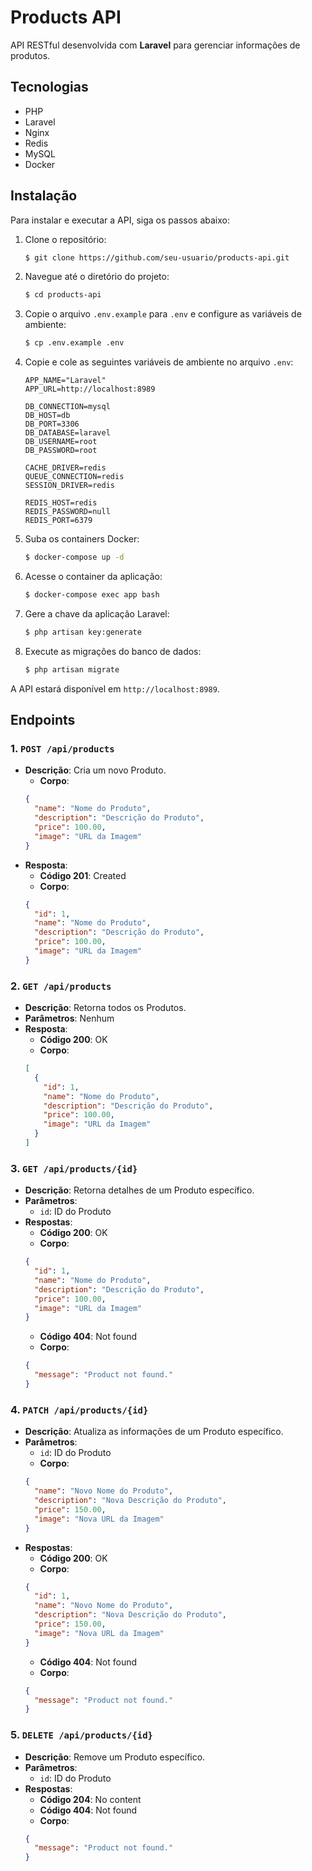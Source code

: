 # Products API

API RESTful desenvolvida com **Laravel** para gerenciar informações de produtos.

## Tecnologias

- PHP
- Laravel
- Nginx
- Redis
- MySQL
- Docker

## Instalação

Para instalar e executar a API, siga os passos abaixo:

1. Clone o repositório:
   ```bash
   $ git clone https://github.com/seu-usuario/products-api.git
   ```
2. Navegue até o diretório do projeto:
   ```bash
   $ cd products-api
   ```
3. Copie o arquivo `.env.example` para `.env` e configure as variáveis de ambiente:
   ```bash
   $ cp .env.example .env
   ```
4. Copie e cole as seguintes variáveis de ambiente no arquivo `.env`:
   ```env
   APP_NAME="Laravel"
   APP_URL=http://localhost:8989

   DB_CONNECTION=mysql
   DB_HOST=db
   DB_PORT=3306
   DB_DATABASE=laravel
   DB_USERNAME=root
   DB_PASSWORD=root

   CACHE_DRIVER=redis
   QUEUE_CONNECTION=redis
   SESSION_DRIVER=redis

   REDIS_HOST=redis
   REDIS_PASSWORD=null
   REDIS_PORT=6379
   ```
5. Suba os containers Docker:
   ```bash
   $ docker-compose up -d
   ```
6. Acesse o container da aplicação:
   ```bash
   $ docker-compose exec app bash
   ```
7. Gere a chave da aplicação Laravel:
   ```bash
   $ php artisan key:generate
   ```
8. Execute as migrações do banco de dados:
   ```bash
   $ php artisan migrate
   ```

A API estará disponível em `http://localhost:8989`.

## Endpoints

### 1. `POST /api/products`

- **Descrição**: Cria um novo Produto.
  - **Corpo**:
  ```json
  {
    "name": "Nome do Produto",
    "description": "Descrição do Produto",
    "price": 100.00,
    "image": "URL da Imagem"
  }
  ```
- **Resposta**:
  - **Código 201**: Created
  - **Corpo**:
  ```json
  {
    "id": 1,
    "name": "Nome do Produto",
    "description": "Descrição do Produto",
    "price": 100.00,
    "image": "URL da Imagem"
  }
  ```

### 2. `GET /api/products`

- **Descrição**: Retorna todos os Produtos.
- **Parâmetros**: Nenhum
- **Resposta**:
  - **Código 200**: OK
  - **Corpo**:
  ```json
  [
    {
      "id": 1,
      "name": "Nome do Produto",
      "description": "Descrição do Produto",
      "price": 100.00,
      "image": "URL da Imagem"
    }
  ]
  ```

### 3. `GET /api/products/{id}`

- **Descrição**: Retorna detalhes de um Produto específico.
- **Parâmetros**:
  - `id`: ID do Produto
- **Respostas**:
  - **Código 200**: OK
  - **Corpo**:
  ```json
  {
    "id": 1,
    "name": "Nome do Produto",
    "description": "Descrição do Produto",
    "price": 100.00,
    "image": "URL da Imagem"
  }
  ```
  - **Código 404**: Not found
  - **Corpo**:
  ```json
  {
    "message": "Product not found."
  }
  ```

### 4. `PATCH /api/products/{id}`

- **Descrição**: Atualiza as informações de um Produto específico.
- **Parâmetros**:
  - `id`: ID do Produto
  - **Corpo**:
  ```json
  {
    "name": "Novo Nome do Produto",
    "description": "Nova Descrição do Produto",
    "price": 150.00,
    "image": "Nova URL da Imagem"
  }
  ```
- **Respostas**:
  - **Código 200**: OK
  - **Corpo**:
  ```json
  {
    "id": 1,
    "name": "Novo Nome do Produto",
    "description": "Nova Descrição do Produto",
    "price": 150.00,
    "image": "Nova URL da Imagem"
  }
  ```
  - **Código 404**: Not found
  - **Corpo**:
  ```json
  {
    "message": "Product not found."
  }
  ```

### 5. `DELETE /api/products/{id}`

- **Descrição**: Remove um Produto específico.
- **Parâmetros**:
  - `id`: ID do Produto
- **Respostas**:
  - **Código 204**: No content
  - **Código 404**: Not found
  - **Corpo**:
  ```json
  {
    "message": "Product not found."
  }
  ```